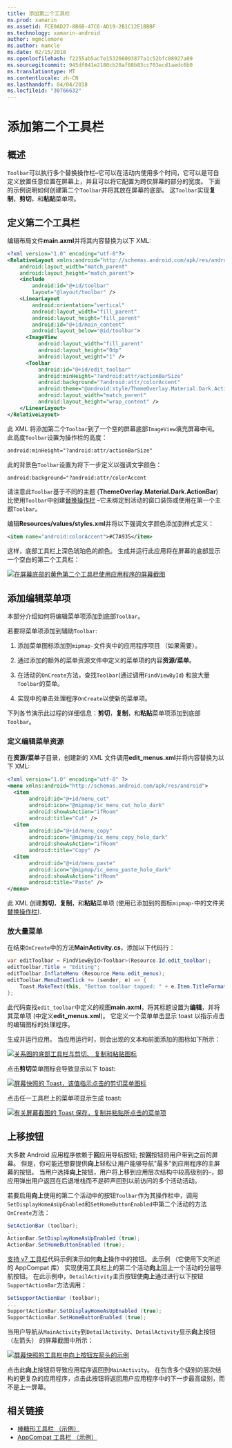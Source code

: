 ```yaml
---
title: 添加第二个工具栏
ms.prod: xamarin
ms.assetid: FCE0AD27-8B6B-47C6-AD19-2B1C12E1BBBF
ms.technology: xamarin-android
author: mgmclemore
ms.author: mamcle
ms.date: 02/15/2018
ms.openlocfilehash: f2255ab5ac7e153266093877a1c52bfc08927a09
ms.sourcegitcommit: 945df041e2180cb20af08b83cc703ecd1aedc6b0
ms.translationtype: MT
ms.contentlocale: zh-CN
ms.lasthandoff: 04/04/2018
ms.locfileid: "30766632"
---
```

# <a name="adding-a-second-toolbar"></a>添加第二个工具栏


## <a name="overview"></a>概述 

`Toolbar`可以执行多个替换操作栏&ndash;它可以在活动内使用多个时间，它可以是可自定义放置任意位置在屏幕上，并且可以将它配置为跨仅屏幕的部分的宽度。 下面的示例说明如何创建第二个`Toolbar`并将其放在屏幕的底部。 这`Toolbar`实现**复制**，**剪切**，和**粘贴**菜单项。 


## <a name="define-the-second-toolbar"></a>定义第二个工具栏 

编辑布局文件**main.axml**并将其内容替换为以下 XML:

```xml
<?xml version="1.0" encoding="utf-8"?>
<RelativeLayout xmlns:android="http://schemas.android.com/apk/res/android"
    android:layout_width="match_parent"
    android:layout_height="match_parent">
    <include
        android:id="@+id/toolbar"
        layout="@layout/toolbar" />
    <LinearLayout
        android:orientation="vertical"
        android:layout_width="fill_parent"
        android:layout_height="fill_parent"
        android:id="@+id/main_content"
        android:layout_below="@id/toolbar">
      <ImageView
          android:layout_width="fill_parent"
          android:layout_height="0dp"
          android:layout_weight="1" />
      <Toolbar
          android:id="@+id/edit_toolbar"
          android:minHeight="?android:attr/actionBarSize"
          android:background="?android:attr/colorAccent"
          android:theme="@android:style/ThemeOverlay.Material.Dark.ActionBar"
          android:layout_width="match_parent"
          android:layout_height="wrap_content" />
    </LinearLayout>
</RelativeLayout>
```

此 XML 将添加第二个`Toolbar`到了一个空的屏幕底部`ImageView`填充屏幕中间。 此高度`Toolbar`设置为操作栏的高度： 

```xml
android:minHeight="?android:attr/actionBarSize"
```

此的背景色`Toolbar`设置为将下一步定义以强调文字颜色：

```xml
android:background="?android:attr/colorAccent
```

请注意此`Toolbar`基于不同的主题 (**ThemeOverlay.Material.Dark.ActionBar**) 比使用`Toolbar`中创建[替换操作栏](~/android/user-interface/controls/tool-bar/replacing-the-action-bar.md) &ndash;它未绑定到活动的窗口装饰或使用在第一个主题`Toolbar`。

编辑**Resources/values/styles.xml**并将以下强调文字颜色添加到样式定义： 

```xml
<item name="android:colorAccent">#C7A935</item>
```

这样，底部工具栏上深色琥珀色的颜色。 生成并运行此应用将在屏幕的底部显示一个空白的第二个工具栏： 

[![在屏幕底部的黄色第二个工具栏使用应用程序的屏幕截图](adding-a-second-toolbar-images/01-second-toolbar-sml.png)](adding-a-second-toolbar-images/01-second-toolbar.png#lightbox)


 
## <a name="add-edit-menu-items"></a>添加编辑菜单项 

本部分介绍如何将编辑菜单项添加到底部`Toolbar`。 

若要将菜单项添加到辅助`Toolbar`: 

1.  添加菜单图标添加到`mipmap-`文件夹中的应用程序项目 （如果需要）。

2.  通过添加的额外的菜单资源文件中定义的菜单项的内容**资源/菜单**。 

3.  在活动的`OnCreate`方法，查找`Toolbar`(通过调用`FindViewById`) 和放大量`Toolbar`的菜单。

4.  实现中的单击处理程序`OnCreate`以使新的菜单项。 

下列各节演示此过程的详细信息：**剪切**，**复制**，和**粘贴**菜单项添加到底部`Toolbar`。 



### <a name="define-the-edit-menu-resource"></a>定义编辑菜单资源

在**资源/菜单**子目录，创建新的 XML 文件调用**edit_menus.xml**并将内容替换为以下 XML:

```xml
<?xml version="1.0" encoding="utf-8" ?>
<menu xmlns:android="http://schemas.android.com/apk/res/android">
  <item
       android:id="@+id/menu_cut"
       android:icon="@mipmap/ic_menu_cut_holo_dark"
       android:showAsAction="ifRoom"
       android:title="Cut" />
  <item
       android:id="@+id/menu_copy"
       android:icon="@mipmap/ic_menu_copy_holo_dark"
       android:showAsAction="ifRoom"
       android:title="Copy" />
  <item
       android:id="@+id/menu_paste"
       android:icon="@mipmap/ic_menu_paste_holo_dark"
       android:showAsAction="ifRoom"
       android:title="Paste" />
</menu>
```

此 XML 创建**剪切**，**复制**，和**粘贴**菜单项 (使用已添加到的图标`mipmap-`中的文件夹[替换操作栏](~/android/user-interface/controls/tool-bar/replacing-the-action-bar.md)).



### <a name="inflate-the-menus"></a>放大量菜单

在结束`OnCreate`中的方法**MainActivity.cs**，添加以下代码行： 

```csharp
var editToolbar = FindViewById<Toolbar>(Resource.Id.edit_toolbar);
editToolbar.Title = "Editing";
editToolbar.InflateMenu (Resource.Menu.edit_menus);
editToolbar.MenuItemClick += (sender, e) => {
    Toast.MakeText(this, "Bottom toolbar tapped: " + e.Item.TitleFormatted, ToastLength.Short).Show();
};
```

此代码查找`edit_toolbar`中定义的视图**main.axml**，将其标题设置为**编辑**，并将其菜单项 (中定义**edit_menus.xml**)。 它定义一个菜单单击显示 toast 以指示点击的编辑图标的处理程序。 

生成并运行应用。 当应用运行时，则会出现的文本和前面添加的图标如下所示： 

[![关系图的底部工具栏与剪切、 复制和粘贴图标](adding-a-second-toolbar-images/02-bottom-toolbar-sml.png)](adding-a-second-toolbar-images/02-bottom-toolbar.png#lightbox)

点击**剪切**菜单图标会导致显示以下 toast: 

[![屏幕快照的 Toast，该值指示点击的剪切菜单图标](adding-a-second-toolbar-images/03-bottom-tapped-sml.png)](adding-a-second-toolbar-images/03-bottom-tapped.png#lightbox)

点击任一工具栏上的菜单项显示生成 toast: 

[![有关屏幕截图的 Toast 保存，复制并粘贴所点击的菜单项](adding-a-second-toolbar-images/04-menu-action-sml.png)](adding-a-second-toolbar-images/04-menu-action.png#lightbox)



## <a name="the-up-button"></a>上移按钮 

大多数 Android 应用程序依赖于**回**应用导航按钮; 按**回**按钮将用户带到之前的屏幕。
但是，你可能还想要提供**向上**轻松让用户能够导航"最多"到应用程序的主屏幕的按钮。 当用户选择**向上**按钮，用户将上移到应用层次结构中较高级别的&ndash;，即应用弹出用户返回在后退堆栈而不是砰声回到以前访问的多个活动活动。 

若要启用**向上**使用的第二个活动中的按钮`Toolbar`作为其操作栏中，调用`SetDisplayHomeAsUpEnabled`和`SetHomeButtonEnabled`中第二个活动的方法`OnCreate`方法：

```csharp
SetActionBar (toolbar);
...
ActionBar.SetDisplayHomeAsUpEnabled (true);
ActionBar.SetHomeButtonEnabled (true);
```

[支持 v7 工具栏](https://developer.xamarin.com/samples/monodroid/Supportv7/AppCompat/Toolbar/)代码示例演示如何**向上**操作中的按钮。 此示例 （它使用下文所述的 AppCompat 库） 实现使用工具栏上的第二个活动**向上**回上一个活动的分层导航按钮。 在此示例中，`DetailActivity`主页按钮使**向上**通过进行以下按钮`SupportActionBar`方法调用： 

```csharp
SetSupportActionBar (toolbar);
...
SupportActionBar.SetDisplayHomeAsUpEnabled (true);
SupportActionBar.SetHomeButtonEnabled (true);
```

当用户导航从`MainActivity`到`DetailActivity`、`DetailActivity`显示**向上**按钮 （左箭头） 的屏幕截图中所示：

[![屏幕快照的工具栏中向上按钮左箭头的示例](adding-a-second-toolbar-images/05-up-button-sml.png)](adding-a-second-toolbar-images/05-up-button.png#lightbox)

点击此**向上**按钮将导致应用程序返回到`MainActivity`。 在包含多个级别的层次结构的更复杂的应用程序，点击此按钮将返回用户应用程序中的下一步最高级别，而不是上一屏幕。 



## <a name="related-links"></a>相关链接

- [棒糖形工具栏 （示例）](https://developer.xamarin.com/samples/monodroid/android5.0/Toolbar/)
- [AppCompat 工具栏 （示例）](https://developer.xamarin.com/samples/monodroid/Supportv7/AppCompat/Toolbar/)
